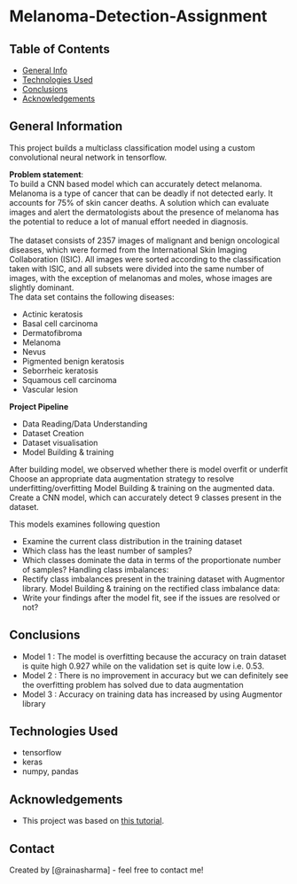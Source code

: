 # Melanoma-Detection-Assignment


## Table of Contents
* [General Info](#general-information)
* [Technologies Used](#technologies-used)
* [Conclusions](#conclusions)
* [Acknowledgements](#acknowledgements)

<!-- You can include any other section that is pertinent to your problem -->

## General Information
This project builds a multiclass classification model using a custom convolutional neural network in tensorflow.

<b>Problem statement</b>: <br>To build a CNN based model which can accurately detect melanoma. Melanoma is a type of cancer that can be deadly if not detected early. It accounts for 75% of skin cancer deaths. A solution which can evaluate images and alert the dermatologists about the presence of melanoma has the potential to reduce a lot of manual effort needed in diagnosis.<br><br>
The dataset consists of 2357 images of malignant and benign oncological diseases, which were formed from the International Skin Imaging Collaboration (ISIC). All images were sorted according to the classification taken with ISIC, and all subsets were divided into the same number of images, with the exception of melanomas and moles, whose images are slightly dominant. <br>The data set contains the following diseases:

* Actinic keratosis
* Basal cell carcinoma
* Dermatofibroma
* Melanoma
* Nevus
* Pigmented benign keratosis
* Seborrheic keratosis
* Squamous cell carcinoma
* Vascular lesion


<b>Project Pipeline</b></br>
* Data Reading/Data Understanding </br>
* Dataset Creation
* Dataset visualisation 
* Model Building & training 

After building model, we observed whether there is model overfit or underfit
Choose an appropriate data augmentation strategy to resolve underfitting/overfitting Model Building & training on the augmented data.
Create a CNN model, which can accurately detect 9 classes present in the dataset. 

This models examines following question
* Examine the current class distribution in the training dataset
* Which class has the least number of samples?
* Which classes dominate the data in terms of the proportionate number of samples? Handling class imbalances:
* Rectify class imbalances present in the training dataset with Augmentor library. Model Building & training on the rectified class imbalance data:
* Write your findings after the model fit, see if the issues are resolved or not?

<!-- You don't have to answer all the questions - just the ones relevant to your project. -->

## Conclusions
- Model 1 : The model is overfitting because the accuracy on train dataset is quite high 0.927 while on the validation set is quite low i.e. 0.53.
- Model 2 : There is no improvement in accuracy but we can definitely see the overfitting problem has solved due to data augmentation
- Model 3 : Accuracy on training data has increased by using Augmentor library

<!-- You don't have to answer all the questions - just the ones relevant to your project. -->


## Technologies Used
- tensorflow
- keras
- numpy, pandas

<!-- As the libraries versions keep on changing, it is recommended to mention the version of library used in this project -->

## Acknowledgements
- This project was based on [this tutorial](https://tensorflow.google.cn/tutorials/images/classification#visualize_training_results).


## Contact
Created by [@rainasharma] - feel free to contact me!


<!-- Optional -->
<!-- ## License -->
<!-- This project is open source and available under the [... License](). -->

<!-- You don't have to include all sections - just the one's relevant to your project -->
